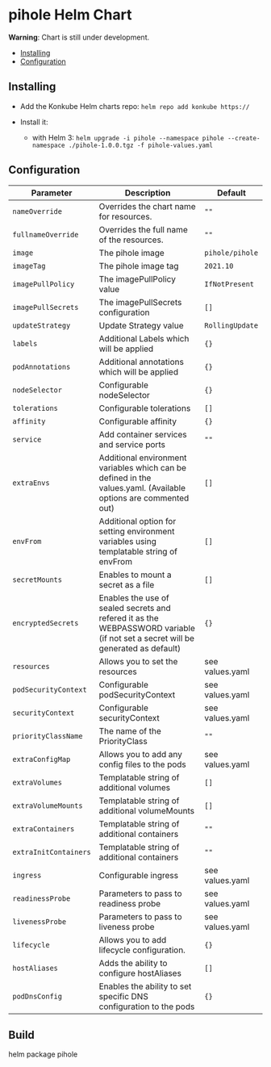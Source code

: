 # pihole Helm Chart

**Warning**: Chart is still under development.

- [Installing](#installing)
- [Configuration](#configuration)

## Installing

* Add the Konkube Helm charts repo:
`helm repo add konkube https://`

* Install it:
  - with Helm 3: `helm upgrade -i pihole --namespace pihole --create-namespace ./pihole-1.0.0.tgz -f pihole-values.yaml`

## Configuration
| Parameter             | Description                                                                                                                     | Default         |
|-----------------------|---------------------------------------------------------------------------------------------------------------------------------|-----------------|
| `nameOverride`        | Overrides the chart name for resources.                                                                                         | `""`            |
| `fullnameOverride`    | Overrides the full name of the resources.                                                                                       | `""`            |
| `image`               | The pihole image                                                                                                                | `pihole/pihole` |
| `imageTag`            | The pihole image tag                                                                                                            | `2021.10`       |
| `imagePullPolicy`     | The imagePullPolicy value                                                                                                       | `IfNotPresent`  |
| `imagePullSecrets`    | The imagePullSecrets configuration                                                                                              | `[]`            |
| `updateStrategy`      | Update Strategy value                                                                                                           | `RollingUpdate` |
| `labels`              | Additional Labels which will be applied                                                                                         | `{}`            |
| `podAnnotations`      | Additional annotations which will be applied                                                                                    | `{}`            |
| `nodeSelector`        | Configurable nodeSelector                                                                                                       | `{}`            |
| `tolerations`         | Configurable tolerations                                                                                                        | `[]`            |
| `affinity`            | Configurable affinity                                                                                                           | `{}`            |
| `service`             | Add container services and service ports                                                                                        | `""`            |
| `extraEnvs`           | Additional environment variables which can be defined in the values.yaml. (Available options are commented out)                 | `[]`            |
| `envFrom`             | Additional option for setting environment variables using templatable string of envFrom                                         | `[]`            |
| `secretMounts`        | Enables to mount a secret as a file                                                                                             | `[]`            |
| `encryptedSecrets`    | Enables the use of sealed secrets and refered it as the WEBPASSWORD variable (if not set a secret will be generated as default) | `{}`            |
| `resources`           | Allows you to set the resources                                                                                                 | see values.yaml |
| `podSecurityContext`  | Configurable podSecurityContext                                                                                                 | see values.yaml |
| `securityContext`     | Configurable securityContext                                                                                                    | see values.yaml |
| `priorityClassName`   | The name of the PriorityClass                                                                                                   | `""`            |
| `extraConfigMap`      | Allows you to add any config files to the pods                                                                                  | see values.yaml |
| `extraVolumes`        | Templatable string of additional volumes                                                                                        | `[]`            |
| `extraVolumeMounts`   | Templatable string of additional volumeMounts                                                                                   | `[]`            |
| `extraContainers`     | Templatable string of additional containers                                                                                     | `""`            |
| `extraInitContainers` | Templatable string of additional containers                                                                                     | `""`            |
| `ingress`             | Configurable ingress                                                                                                            | see values.yaml |
| `readinessProbe`      | Parameters to pass to readiness probe                                                                                           | see values.yaml |
| `livenessProbe`       | Parameters to pass to liveness probe                                                                                            | see values.yaml |
| `lifecycle`           | Allows you to add lifecycle configuration.                                                                                      | `{}`            |
| `hostAliases`         | Adds the ability to configure hostAliases                                                                                       | `[]`            |
| `podDnsConfig`        | Enables the ability to set specific DNS configuration to the pods                                                               | `{}`            |

## Build
helm package pihole
